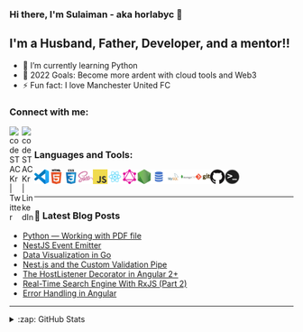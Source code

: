 ### Hi there, I'm Sulaiman - aka horlabyc 👋 


## I'm a Husband, Father, Developer, and a mentor!!

- 🌱 I’m currently learning Python 
- 🥅 2022 Goals: Become more ardent with cloud tools and Web3
- ⚡ Fun fact: I love Manchester United FC

### Connect with me:

[<img align="left" alt="codeSTACKr | Twitter" width="22px" src="https://cdn.jsdelivr.net/npm/simple-icons@v3/icons/twitter.svg" />][twitter]
[<img align="left" alt="codeSTACKr | LinkedIn" width="22px" src="https://cdn.jsdelivr.net/npm/simple-icons@v3/icons/linkedin.svg" />][linkedin]

<br />

### Languages and Tools:

<img align="left" alt="Visual Studio Code" width="26px" src="https://raw.githubusercontent.com/github/explore/80688e429a7d4ef2fca1e82350fe8e3517d3494d/topics/visual-studio-code/visual-studio-code.png" />
<img align="left" alt="HTML5" width="26px" src="https://raw.githubusercontent.com/github/explore/80688e429a7d4ef2fca1e82350fe8e3517d3494d/topics/html/html.png" />
<img align="left" alt="CSS3" width="26px" src="https://raw.githubusercontent.com/github/explore/80688e429a7d4ef2fca1e82350fe8e3517d3494d/topics/css/css.png" />
<img align="left" alt="Sass" width="26px" src="https://raw.githubusercontent.com/github/explore/80688e429a7d4ef2fca1e82350fe8e3517d3494d/topics/sass/sass.png" />
<img align="left" alt="JavaScript" width="26px" src="https://raw.githubusercontent.com/github/explore/80688e429a7d4ef2fca1e82350fe8e3517d3494d/topics/javascript/javascript.png" />
<img align="left" alt="React" width="26px" src="https://raw.githubusercontent.com/github/explore/80688e429a7d4ef2fca1e82350fe8e3517d3494d/topics/react/react.png" />
<img align="left" alt="GraphQL" width="26px" src="https://raw.githubusercontent.com/github/explore/80688e429a7d4ef2fca1e82350fe8e3517d3494d/topics/graphql/graphql.png" />
<img align="left" alt="Node.js" width="26px" src="https://raw.githubusercontent.com/github/explore/80688e429a7d4ef2fca1e82350fe8e3517d3494d/topics/nodejs/nodejs.png" />
<img align="left" alt="SQL" width="26px" src="https://raw.githubusercontent.com/github/explore/80688e429a7d4ef2fca1e82350fe8e3517d3494d/topics/sql/sql.png" />
<img align="left" alt="MySQL" width="26px" src="https://raw.githubusercontent.com/github/explore/80688e429a7d4ef2fca1e82350fe8e3517d3494d/topics/mysql/mysql.png" />
<img align="left" alt="MongoDB" width="26px" src="https://raw.githubusercontent.com/github/explore/80688e429a7d4ef2fca1e82350fe8e3517d3494d/topics/mongodb/mongodb.png" />
<img align="left" alt="Git" width="26px" src="https://raw.githubusercontent.com/github/explore/80688e429a7d4ef2fca1e82350fe8e3517d3494d/topics/git/git.png" />
<img align="left" alt="GitHub" width="26px" src="https://raw.githubusercontent.com/github/explore/78df643247d429f6cc873026c0622819ad797942/topics/github/github.png" />
<img align="left" alt="Terminal" width="26px" src="https://raw.githubusercontent.com/github/explore/80688e429a7d4ef2fca1e82350fe8e3517d3494d/topics/terminal/terminal.png" />

<br />
<br />

---

### 📕 Latest Blog Posts

<!-- BLOG-POST-LIST:START -->
- [Python — Working with PDF file](https://medium.com/@olabisisulaiman/python-working-with-pdf-file-4e78c5b6bae2?source=rss-4d7a128e93b8------2)
- [NestJS Event Emitter](https://medium.com/@olabisisulaiman/nestjs-event-emitter-c1f13e1a6459?source=rss-4d7a128e93b8------2)
- [Data Visualization in Go](https://betterprogramming.pub/data-visualization-in-go-e3135d93f8a8?source=rss-4d7a128e93b8------2)
- [Nest.js and the Custom Validation Pipe](https://betterprogramming.pub/nest-js-and-the-custom-validation-pipe-231130fda040?source=rss-4d7a128e93b8------2)
- [The HostListener Decorator in Angular 2+](https://betterprogramming.pub/the-hostlistener-decorator-in-angular-2-fb80bc8b03?source=rss-4d7a128e93b8------2)
- [Real-Time Search Engine With RxJS &lpar;Part 2&rpar;](https://betterprogramming.pub/real-time-search-engine-with-rxjs-part-2-6585d9394128?source=rss-4d7a128e93b8------2)
- [Error Handling in Angular](https://betterprogramming.pub/error-handling-in-angular-67c308df0f07?source=rss-4d7a128e93b8------2)
<!-- BLOG-POST-LIST:END -->

---

<details>
  <summary>:zap: GitHub Stats</summary>

  <img align="left" alt="sulaiman's GitHub Stats" src="https://github-readme-stats.vercel.app/api?username=horlabyc&show_icons=true&hide_border=true&count_private=true&theme=dracula" />

</details>

[twitter]: https://twitter.com/horlabyc
[linkedin]: https://www.linkedin.com/in/olaosebikanos/
